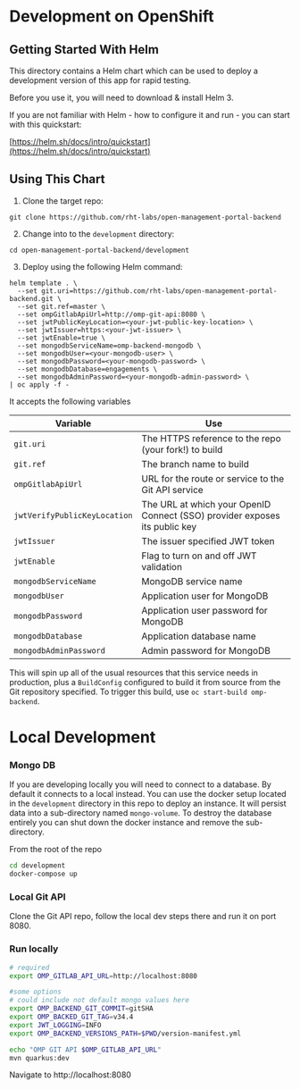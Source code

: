 # Development on OpenShift

## Getting Started With Helm

This directory contains a Helm chart which can be used to deploy a development version of this app for rapid testing.

Before you use it, you will need to download & install Helm 3.

If you are not familiar with Helm - how to configure it and run - you can start with this quickstart:

[https://helm.sh/docs/intro/quickstart](https://helm.sh/docs/intro/quickstart)

## Using This Chart

1. Clone the target repo:

```
git clone https://github.com/rht-labs/open-management-portal-backend
```

2. Change into to the `development` directory:

```
cd open-management-portal-backend/development
```

3. Deploy using the following Helm command:

```shell script
helm template . \
  --set git.uri=https://github.com/rht-labs/open-management-portal-backend.git \
  --set git.ref=master \
  --set ompGitlabApiUrl=http://omp-git-api:8080 \
  --set jwtPublicKeyLocation=<your-jwt-public-key-location> \
  --set jwtIssuer=https:<your-jwt-issuer> \
  --set jwtEnable=true \
  --set mongodbServiceName=omp-backend-mongodb \
  --set mongodbUser=<your-mongodb-user> \
  --set mongodbPassword=<your-mongodb-password> \
  --set mongodbDatabase=engagements \
  --set mongodbAdminPassword=<your-mongodb-admin-password> \
| oc apply -f -
```

It accepts the following variables

| Variable  | Use  |
|---|---|
| `git.uri`  | The HTTPS reference to the repo (your fork!) to build  |
| `git.ref`  | The branch name to build  |
| `ompGitlabApiUrl`  | URL for the route or service to the Git API service  |
| `jwtVerifyPublicKeyLocation`  | The URL at which your OpenID Connect (SSO) provider exposes its public key  |
| `jwtIssuer`  | The issuer specified JWT token|
| `jwtEnable`  | Flag to turn on and off JWT validation  |
| `mongodbServiceName` | MongoDB service name |
| `mongodbUser` | Application user for MongoDB |
| `mongodbPassword` | Application user password for MongoDB |
| `mongodbDatabase` | Application database name |
| `mongodbAdminPassword` | Admin password for MongoDB |

This will spin up all of the usual resources that this service needs in production, plus a `BuildConfig` configured to build it from source from the Git repository specified. To trigger this build, use `oc start-build omp-backend`.

# Local Development

### Mongo DB

If you are developing locally you will need to connect to a database. By default it connects to a local instead. You can use the docker setup located in the `development` directory in this repo to deploy an instance. It will persist data into a sub-directory named `mongo-volume`. To destroy the database entirely you can shut down the docker instance and remove the sub-directory.

From the root of the repo

```bash
cd development
docker-compose up
```

### Local Git API

Clone the Git API repo, follow the local dev steps there and run it on port 8080.

### Run locally

```bash
# required
export OMP_GITLAB_API_URL=http://localhost:8080

#some options
# could include not default mongo values here
export OMP_BACKEND_GIT_COMMIT=gitSHA
export OMP_BACKED_GIT_TAG=v34.4
export JWT_LOGGING=INFO
export OMP_BACKEND_VERSIONS_PATH=$PWD/version-manifest.yml

echo "OMP GIT API $OMP_GITLAB_API_URL"
mvn quarkus:dev
```

Navigate to http://localhost:8080